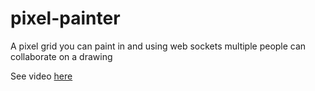 # pixel-painter
A pixel grid you can paint in and using web sockets multiple people can collaborate on a drawing

See video [here](https://www.useloom.com/share/478c59eeb95b4670b619a8833eeb6106)
